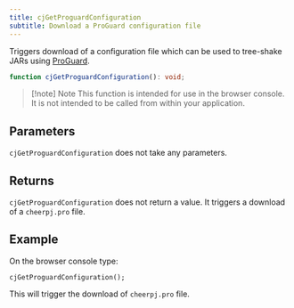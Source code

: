 ```yaml
---
title: cjGetProguardConfiguration
subtitle: Download a ProGuard configuration file
---
```


Triggers download of a configuration file which can be used to tree-shake JARs using [ProGuard].

```ts
function cjGetProguardConfiguration(): void;
```

> [!note] Note
> This function is intended for use in the browser console. It is not intended to be called from within your application.

## Parameters

`cjGetProguardConfiguration` does not take any parameters.

## Returns

`cjGetProguardConfiguration` does not return a value. It triggers a download of a `cheerpj.pro` file.

## Example

On the browser console type:

```shell
cjGetProguardConfiguration();
```

This will trigger the download of `cheerpj.pro` file.

[ProGuard]: https://github.com/Guardsquare/proguard

